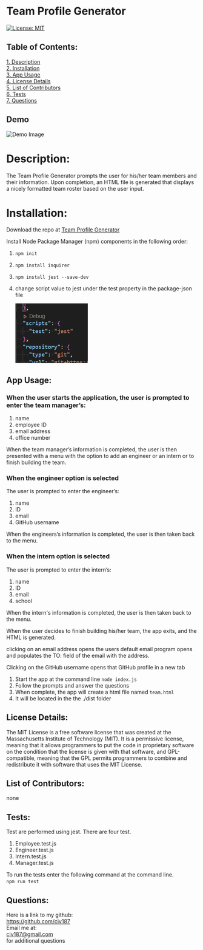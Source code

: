 # Team Profile Generator  
[![License: MIT](https://img.shields.io/badge/License-MIT-yellow.svg)](https://opensource.org/licenses/MIT)  
 ## Table of Contents:  
[1. Description](#Description)  
[2. Installation](#Installation)  
[3. App Usage](#App-Usage)  
[4. License Details](#License-Details)  
[5. List of Contributors](#List-of-Contributors)  
[6. Tests](#Tests)  
[7. Questions](#Questions)  
## Demo  

![Demo Image](./images/tg-Demo.gif)


# Description:
The Team Profile Generator prompts the user for his/her team members and their information.  Upon completion, an HTML file is generated that displays a nicely formatted team roster based on the user input.  

# Installation:
Download the repo at [Team Profile Generator](https://github.com/civ187/Team-Profile-Generator)

Install Node Package Manager (npm) components in the following order:  
1. `npm init`
2. `npm install inquirer`
3. `npm install jest --save-dev`
4. change script value to jest under the test property in the package-json file  

    ![json Image](./images/json_image.png)

## App Usage:

### __When the user starts the application, the user is prompted to enter the team manager’s:__
1. name  
2. employee ID  
3. email address  
4. office number  

When the team manager’s information is completed, the user is then presented with a menu with the option to add an engineer or an intern or to finish building the team.

### __When the engineer option is selected__
The user is prompted to enter the engineer’s:
1. name  
2. ID  
3. email  
4. GitHub username

When the engineers’s information is completed, the user is then taken back to the menu.

### __When the intern option is selected__
The user is prompted to enter the intern’s:  
1. name  
2. ID  
3. email  
4. school

When the intern's information is completed, the user is then taken back to the menu.

When the user decides to finish building his/her team, the app exits, and the HTML is generated.

clicking on an email address opens the users default email program opens and populates the TO: field of the email with the address.  

Clicking on the GitHub username opens that GitHub profile in a new tab
1. Start the app at the command line  `node index.js`  
2. Follow the prompts and answer the questions  
3. When complete, the app will create a html file named `team.html`  
4. It will be located in the the ./dist  folder

## License Details: 
 The MIT License is a free software license that was created at the Massachusetts Institute of Technology (MIT). It is a permissive license, meaning that it allows programmers to put the code in proprietary software on the condition that the license is given with that software, and GPL-compatible, meaning that the GPL permits programmers to combine and redistribute it with software that uses the MIT License.  
    
## List of Contributors:
none

## Tests:
Test are performed using jest. There are four test.
1. Employee.test.js
2. Engineer.test.js
3. Intern.test.js
4. Manager.test.js

To run the tests enter the following command at the command line.  
`npm run test`

## Questions:
 Here is a link to my github:  
https://github.com/civ187  
 Email me at:  
civ187@gmail.com  
for additional questions
